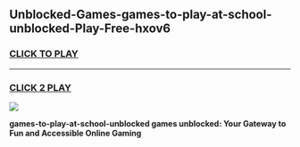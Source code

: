 
## Unblocked-Games-games-to-play-at-school-unblocked-Play-Free-hxov6
<h3>
<a href="https://premium76.site?title=games-to-play-at-school-unblocked&ref=18A1">CLICK TO PLAY</a></h3>
<hr>

<h3>
<a href="https://premium76.site?title=games-to-play-at-school-unblocked&ref=18A1">CLICK 2 PLAY</a>
  
</h3>

<a href="https://premium76.site?title=games-to-play-at-school-unblocked&ref=18A1"><img src="https://clearcache.store/games.png"></a>


**games-to-play-at-school-unblocked games unblocked: Your Gateway to Fun and Accessible Online Gaming**
